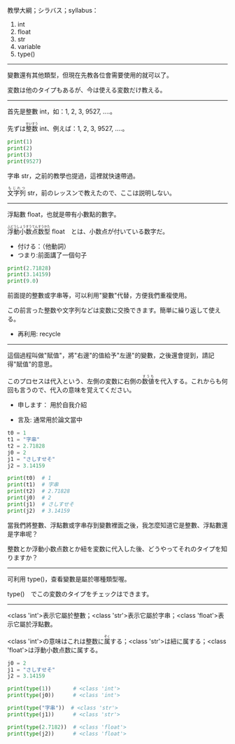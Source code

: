 教學大綱；シラバス；syllabus：
1. int
2. float
3. str
4. variable
5. type()

---

變數還有其他類型，但現在先教各位會需要使用的就可以了。

変数は他のタイプもあるが、今は使える変数だけ教える。

---

首先是整數 int，如：1, 2, 3, 9527, ....。

先ずは<ruby>整数<rt>せいすう</rt></ruby> int、例えば：1, 2, 3, 9527, ....。

```python
print(1)
print(2)
print(3)
print(9527)
```

字串 str，之前的教學也提過，這裡就快速帶過。

<ruby>文字列<rt>もじれつ</rt></ruby> str，前のレッスンで教えたので、ここは説明しない。

---

浮點數 float，也就是帶有小數點的數字。

<ruby>浮動小数点数型<rt>ふどうしょうすうてんすうかた</rt></ruby> float　とは、小数点が付いている数字だ。

* 付ける：（他動詞）
* つまり:前面講了一個句子

```python
print(2.71828)
print(3.14159)
print(9.0)
```

前面提的整數或字串等，可以利用"變數"代替，方便我們重複使用。

この前言った整数や文字列などは変数に交換できます。簡単に繰り返して使える。

* 再利用: recycle

---

這個過程叫做"賦值"，將"右邊"的值給予"左邊"的變數，之後還會提到，請記得"賦值"的意思。

このプロセスは代入という、左側の変数に右側の<ruby>数値<rt>すうち</rt></ruby>を代入する。これからも何回も言うので、代入の意味を覚えてください。

* 申します： 用於自我介紹

* 言及: 通常用於論文當中

```python
t0 = 1
t1 = "字串"
t2 = 2.71828
j0 = 2
j1 = "さしすせそ"
j2 = 3.14159

print(t0)  # 1
print(t1)  # 字串
print(t2)  # 2.71828
print(j0)  # 2
print(j1)  # さしすせそ
print(j2)  # 3.14159
```

當我們將整數、浮點數或字串存到變數裡面之後，我怎麼知道它是整數、浮點數還是字串呢？

整数とか浮動小数点数とか紐を変数に代入した後、どうやってそれのタイプを知りますか？

---
可利用 type()，查看變數是屬於哪種類型喔。

type()　でこの変数のタイプをチェックはできます。

---

<class 'int'>表示它屬於整數；<class 'str'>表示它屬於字串；<class 'float'>表示它屬於浮點數。

<class 'int'>の意味はこれは整数に<ruby>属<rt>ぞく</rt></ruby>する；<class 'str'>は紐に属する；<class 'float'>は浮動小数点数に属する。

```python
j0 = 2
j1 = "さしすせそ"
j2 = 3.14159

print(type(1))       # <class 'int'>
print(type(j0))      # <class 'int'>

print(type("字串"))  # <class 'str'>
print(type(j1))      # <class 'str'>

print(type(2.7182))  # <class 'float'>
print(type(j2))      # <class 'float'>
```
